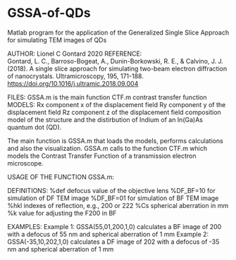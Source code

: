 # GSSA-of-QDs
Matlab program for the application of the Generalized Single Slice Approach for simulating TEM images of QDs

AUTHOR: Lionel C Gontard 2020
REFERENCE:  
Gontard, L. C., Barroso-Bogeat, A., Dunin-Borkowski, R. E., & Calvino, J. J. (2018). A single slice approach for simulating two-beam electron diffraction of nanocrystals. Ultramicroscopy, 195, 171-188. https://doi.org/10.1016/j.ultramic.2018.09.004

FILES: 
GSSA.m is the main function
CTF.m  contrast transfer function
MODELS:
Rx component x of the displacement field
Ry component y of the displacement field
Rz component z of the displacement field
composition  model of the structure and the distirbution of Indium of an In(Ga)As quantum dot (QD).

The main function is GSSA.m that loads the models, performs calculations and also the visualization.
GSSA.m  calls to the function CTF.m which models the Contrast Transfer Function of a transmission electron microscope. 

USAGE OF THE FUNCTION GSSA.m:

DEFINITIONS:
%def defocus value of the objective lens
%DF_BF=10 for simulation of DF TEM image 
%DF_BF=01 for simulation of BF TEM image
%hkl indexes of reflection, e.g., 200 or 222
%Cs spherical aberration in mm
%k value for adjusting the F200 in BF

EXAMPLES:
Example 1: GSSA(55,01,200,1,0) calculates a BF image of 200 with a defocus of 55 nm and spherical aberration of 1 mm
Example 2: GSSA(-35,10,202,1,0) calculates a DF image of 202 with a defocus of -35 nm and spherical aberration of 1 mm
